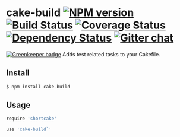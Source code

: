 # cake-build [![NPM version][npm-img]][npm-url] [![Build Status][travis-img]][travis-url] [![Coverage Status][coveralls-img]][coveralls-url] [![Dependency Status][dependency-img]][dependency-url] [![Gitter chat][gitter-img]][gitter-url]

[![Greenkeeper badge](https://badges.greenkeeper.io/zeekay/cake-build.svg)](https://greenkeeper.io/)
Adds test related tasks to your Cakefile.

## Install
```bash
$ npm install cake-build
```

## Usage
```coffee
require 'shortcake'

use 'cake-build`'
```

[travis-img]:     https://img.shields.io/travis/zeekay/cake-build.svg
[travis-url]:     https://travis-ci.org/zeekay/cake-build
[coveralls-img]:  https://coveralls.io/repos/zeekay/cake-build/badge.svg?branch=master&service=github
[coveralls-url]:  https://coveralls.io/github/zeekay/cake-build?branch=master
[dependency-url]: https://david-dm.org/zeekay/cake-build
[dependency-img]: https://david-dm.org/zeekay/cake-build.svg
[npm-img]:        https://img.shields.io/npm/v/cake-build.svg
[npm-url]:        https://www.npmjs.com/package/cake-build
[gitter-img]:     https://badges.gitter.im/join-chat.svg
[gitter-url]:     https://gitter.im/zeekay/hi

<!-- not used -->
[downloads-img]:     https://img.shields.io/npm/dm/cake-build.svg
[downloads-url]:     http://badge.fury.io/js/cake-build
[devdependency-img]: https://david-dm.org/zeekay/cake-build/dev-status.svg
[devdependency-url]: https://david-dm.org/zeekay/cake-build#info=devDependencies
